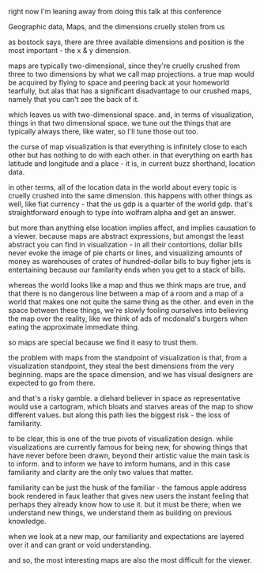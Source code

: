right now I'm leaning away from doing this talk at this conference

Geographic data, Maps, and the dimensions cruelly stolen from us

as bostock says, there are three available dimensions and position is the most
important - the x & y dimension.

maps are typically two-dimensional, since they're cruelly crushed from three
to two dimensions by what we call map projections. a true map would be acquired
by flying to space and peering back at your homeworld tearfully, but alas
that has a significant disadvantage to our crushed maps, namely that you can't
see the back of it.

which leaves us with two-dimensional space. and, in terms of visualization,
things in that two dimensional space. we tune out the things that are typically
always there, like water, so I'll tune those out too.

the curse of map visualization is that everything is infinitely close
to each other but has nothing to do with each other. in that everything on earth
has latitude and longitude and a place - it is, in current buzz shorthand,
location data.

in other terms, all of the location data in the world about every topic
is cruelly crushed into the same dimension. this happens with other things as
well, like fiat currency - that the us gdp is a quarter of the world gdp.
that's straightforward enough to type into wolfram alpha and get an answer.

but more than anything else location implies affect, and implies causation
to a viewer. because maps are abstract expressions, but amongst the least
abstract you can find in visualization - in all their contortions, dollar
bills never evoke the image of pie charts or lines, and visualizing amounts
of money as warehouses of crates of hundred-dollar bills to buy figher jets
is entertaining because our familarity ends when you get to a stack of bills.

whereas the world looks like a map and thus we think maps are true, and that
there is no dangerous line between a map of a room and a map of a world that
makes one not quite the same thing as the other. and even in the space
between these things, we're slowly fooling ourselves into believing the
map over the reality, like we think of ads of mcdonald's burgers when eating
the approximate immediate thing.

so maps are special because we find it easy to trust them.

the problem with maps from the standpoint of visualization is that, from
a visualization standpoint, they steal the best dimensions from the very
beginning. maps are the space dimension, and we has visual designers are expected
to go from there.

and that's a risky gamble. a diehard believer in space as representative would
use a cartogram, which bloats and starves areas of the map to show different
values. but along this path lies the biggest risk - the loss of familiarity.

to be clear, this is one of the true pivots of visualization design. while
visualizations are currently famous for being new, for showing things
that have never before been drawn, beyond their artistic value the main
task is to inform. and to inform we have to imform humans, and in this case
familiarity and clarity are the only two values that matter.

familiarity can be just the husk of the familiar - the famous apple address
book rendered in faux leather that gives new users the instant feeling that
perhaps they already know how to use it. but it must be there; when we
understand new things, we understand them as building on previous knowledge.

when we look at a new map, our familiarity and expectations are layered over it
and can grant or void understanding.

and so, the most interesting maps are also the most difficult for the viewer.
